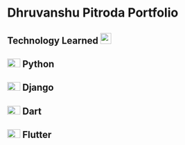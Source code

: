 # Dhruvanshu Pitroda Portfolio

## Technology Learned  <img src="https://user-images.githubusercontent.com/72757917/140283714-c6b45b9e-70d4-4c5b-bcb7-6c5fadac3f1e.png" width="25" height="25">

## <img src="https://user-images.githubusercontent.com/72757917/140284741-ae459b54-08e6-4808-b42c-8ef857cc0c1b.png" width="30" height="20"> Python
## <img src="https://user-images.githubusercontent.com/72757917/140285527-bf34e91e-32dc-476c-8d7a-ef2d8af1037e.png" width="30" height="20"> Django
## <img src="https://user-images.githubusercontent.com/72757917/140285760-3aba816a-5e8c-4a1c-b9fa-e51fe1fc207b.png" width="30" height="20"> Dart
## <img src="https://user-images.githubusercontent.com/72757917/140285876-fd157da8-47b9-4081-95a5-c484cbc5dfdb.png" width="30" height="20"> Flutter



